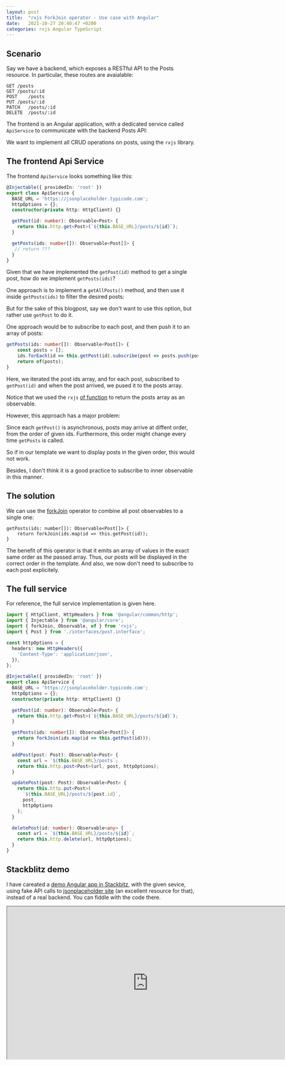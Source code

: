 ```yaml
---
layout: post
title:  "rxjs ForkJoin operator - Use case with Angular"
date:   2021-10-27 20:40:47 +0200
categories: rxjs Angular TypeScript
---
```


## Scenario

Say we have a backend, which exposes a RESTful API to the Posts resource. In particular, these routes are avaialable:

```
GET	/posts
GET	/posts/:id
POST	/posts
PUT	/posts/:id
PATCH	/posts/:id
DELETE	/posts/:id
```

The frontend is an Angular application, with a dedicated service called `ApiService` to communicate with the backend Posts API:

We want to implement all CRUD operations on posts, using the `rxjs` library.


## The frontend Api Service

The frontend `ApiService` looks something like this:

~~~typescript
@Injectable({ providedIn: 'root' })
export class ApiService {
  BASE_URL = 'https://jsonplaceholder.typicode.com';
  httpOptions = {};
  constructor(private http: HttpClient) {}

  getPost(id: number): Observable<Post> {
    return this.http.get<Post>(`${this.BASE_URL}/posts/${id}`);
  }

  getPosts(ids: number[]): Observable<Post[]> {
   // return ??? 
  }
}

~~~

Given that we have implemented the `getPost(id)` method to get a single post, how do we implement `getPosts(ids)`?

One approach is to implement a `getAllPosts()` method, and then use it inside `getPosts(ids)` to filter the desired posts:



But for the sake of this blogpost, say we don't want to use this option, but rather use `getPost` to do it.

One approach would be to subscribe to each post, and then push it to an array of posts:

```typescript
getPosts(ids: number[]): Observable<Post[]> {
	const posts = [];
	ids.forEach(id => this.getPost(id).subscribe(post => posts.push(post)));
	return of(posts); 
}
```

Here, we iterated the post ids array, and for each post, subscribed to `getPost(id)` and when the post arrived, we pused it to the posts array.

Notice that we used the `rxjs` [of function](https://rxjs.dev/api/index/function/of) to return the posts array as an observable.

However, this approach has a major problem:

Since each `getPost()` is asynchronous, posts may arrive at diffent order, from the order of given ids. Furthermore, this order might change
every time `getPosts` is called.

So if in our template we want to display posts in the given order, this would not work.

Besides, I don't think it is a good practice to subscribe to inner observable in this manner.


## The solution

We can use the [forkJoin](https://rxjs.dev/api/index/function/forkJoin) operator to combine all post observables to a single one:
```
getPosts(ids: number[]): Observable<Post[]> {
    return forkJoin(ids.map(id => this.getPost(id));
}
```

The benefit of this operator is that it emits an array of values in the exact same order as the passed array. Thus, our posts will be displayed in 
the correct order in the template. And also, we now don't need to subscribe to each post explicitely.



## The full service

For reference, the full service implementation is given here. 


```typescript
import { HttpClient, HttpHeaders } from '@angular/common/http';
import { Injectable } from '@angular/core';
import { forkJoin, Observable, of } from 'rxjs';
import { Post } from './interfaces/post.interface';

const httpOptions = {
  headers: new HttpHeaders({
    'Content-Type': 'application/json',
  }),
};

@Injectable({ providedIn: 'root' })
export class ApiService {
  BASE_URL = 'https://jsonplaceholder.typicode.com';
  httpOptions = {};
  constructor(private http: HttpClient) {}

  getPost(id: number): Observable<Post> {
    return this.http.get<Post>(`${this.BASE_URL}/posts/${id}`);
  }

  getPosts(ids: number[]): Observable<Post[]> {
    return forkJoin(ids.map(id => this.getPost(id)));
  }

  addPost(post: Post): Observable<Post> {
    const url = `${this.BASE_URL}/posts`;
    return this.http.post<Post>(url, post, httpOptions);
  }

  updatePost(post: Post): Observable<Post> {
    return this.http.put<Post>(
      `${this.BASE_URL}/posts/${post.id}`,
      post,
      httpOptions
    );
  }

  deletePost(id: number): Observable<any> {
    const url = `${this.BASE_URL}/posts/${id}`;
    return this.http.delete(url, httpOptions);
  }
}
```

## Stackblitz demo

I have careated a [demo Angular app in Stackbitz](https://stackblitz.com/edit/angular-ivy-e7ttsq?file=src%2Fapp%2Fapi.service.ts), with the given sevice, using fake API calls to [jsonplaceholder site](https://jsonplaceholder.typicode.com/) (an excellent resource for that), instead of a real backend. You can fiddle with the code there.

<iframe src="https://stackblitz.com/edit/angular-ivy-e7ttsq?embed=1&file=src/app/api.service.ts&hideExplorer=1&hideNavigation=1&view=editor" width="740" height="400">
<!-- <iframe src="https://stackblitz.com/edit/angular-ivy-e7ttsq?embed=1&file=src/app/api.service.ts&hideExplorer=1&hideNavigation=1&view=editor"> -->
